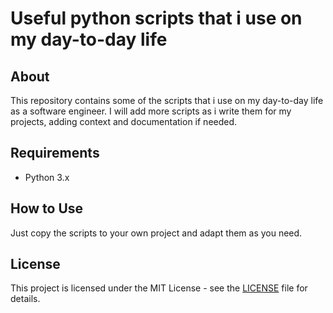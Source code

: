 # Useful python scripts that i use on my day-to-day life

## About

This repository contains some of the scripts that i use on my day-to-day life as a software engineer. I will add more scripts as i write them for my projects, adding context and documentation if needed.

## Requirements

- Python 3.x

## How to Use

Just copy the scripts to your own project and adapt them as you need.

## License

This project is licensed under the MIT License - see the [LICENSE](LICENSE) file for details.
